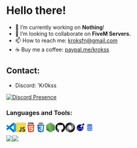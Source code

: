 # Hello there!

- 🔭 I’m currently working on **Nothing**!
- 👯 I’m looking to collaborate on **FiveM Servers.**
- 📫 How to reach me: [kroksfn@gmail.com](mailto:kroksfn@gmail.com)
- ☕ Buy me a coffee: [paypal.me/krokss](https://paypal.me/krokss)

## Contact:

- Discord: 'Kr0kss

[![Discord Presence](https://lanyard.cnrad.dev/api/473228282293125120)](https://discord.com/users/473228282293125120)


### Languages and Tools:

<img align="left" alt="Visual Studio Code" width="26px" src="https://raw.githubusercontent.com/github/explore/80688e429a7d4ef2fca1e82350fe8e3517d3494d/topics/visual-studio-code/visual-studio-code.png" />
<img align="left" alt="JavaScript" width="26px" src="https://raw.githubusercontent.com/github/explore/80688e429a7d4ef2fca1e82350fe8e3517d3494d/topics/javascript/javascript.png" />
<img align="left" alt="HTML5" width="26px" src="https://raw.githubusercontent.com/github/explore/80688e429a7d4ef2fca1e82350fe8e3517d3494d/topics/html/html.png" />
<img align="left" alt="CSS3" width="26px" src="https://raw.githubusercontent.com/github/explore/80688e429a7d4ef2fca1e82350fe8e3517d3494d/topics/css/css.png" />
<img align="left" alt="Node.js" width="26px" src="https://raw.githubusercontent.com/github/explore/80688e429a7d4ef2fca1e82350fe8e3517d3494d/topics/nodejs/nodejs.png" />
<img align="left" alt="GitHub" width="26px" src="https://raw.githubusercontent.com/github/explore/78df643247d429f6cc873026c0622819ad797942/topics/github/github.png" />
<img align="left" alt="JSON" width="26px" src="https://raw.githubusercontent.com/github/explore/78df643247d429f6cc873026c0622819ad797942/topics/json/json.png" />
<img align="left" alt="lua" width="26px" src="https://raw.githubusercontent.com/github/explore/78df643247d429f6cc873026c0622819ad797942/topics/lua/lua.png" />
<img align="left" alt="sql" width="26px" src="https://raw.githubusercontent.com/github/explore/78df643247d429f6cc873026c0622819ad797942/topics/sql/sql.png" />
<br />
<br />

<div>
  <img height="170" align="left" src="https://github-readme-stats.vercel.app/api?username=Kr0kss&show_icons=true&theme=radical"/>
  <img src="https://github-readme-stats.vercel.app/api/top-langs/?username=Kr0kss&layout=compact"/>
</div>

